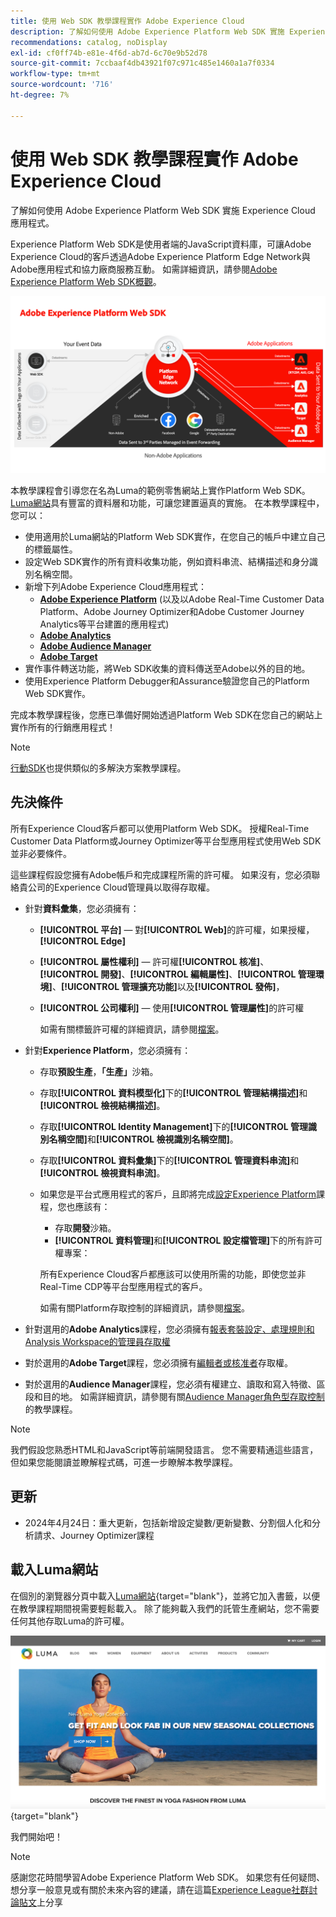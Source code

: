 ```yaml
---
title: 使用 Web SDK 教學課程實作 Adobe Experience Cloud
description: 了解如何使用 Adobe Experience Platform Web SDK 實施 Experience Cloud 應用程式。
recommendations: catalog, noDisplay
exl-id: cf0ff74b-e81e-4f6d-ab7d-6c70e9b52d78
source-git-commit: 7ccbaaf4db43921f07c971c485e1460a1a7f0334
workflow-type: tm+mt
source-wordcount: '716'
ht-degree: 7%

---
```


# 使用 Web SDK 教學課程實作 Adobe Experience Cloud

了解如何使用 Adobe Experience Platform Web SDK 實施 Experience Cloud 應用程式。

Experience Platform Web SDK是使用者端的JavaScript資料庫，可讓Adobe Experience Cloud的客戶透過Adobe Experience Platform Edge Network與Adobe應用程式和協力廠商服務互動。 如需詳細資訊，請參閱[Adobe Experience Platform Web SDK概觀](https://experienceleague.adobe.com/en/docs/experience-platform/edge/home)。

![Experience Platform Web SDK架構](assets/dc-websdk.png)

本教學課程會引導您在名為Luma的範例零售網站上實作Platform Web SDK。 [Luma網站](https://luma.enablementadobe.com/content/luma/us/en.html)具有豐富的資料層和功能，可讓您建置逼真的實施。 在本教學課程中，您可以：

* 使用適用於Luma網站的Platform Web SDK實作，在您自己的帳戶中建立自己的標籤屬性。
* 設定Web SDK實作的所有資料收集功能，例如資料串流、結構描述和身分識別名稱空間。
* 新增下列Adobe Experience Cloud應用程式：
   * **[Adobe Experience Platform](setup-experience-platform.md)** (以及以Adobe Real-Time Customer Data Platform、Adobe Journey Optimizer和Adobe Customer Journey Analytics等平台建置的應用程式)
   * **[Adobe Analytics](setup-analytics.md)**
   * **[Adobe Audience Manager](setup-audience-manager.md)**
   * **[Adobe Target](setup-target.md)**
* 實作事件轉送功能，將Web SDK收集的資料傳送至Adobe以外的目的地。
* 使用Experience Platform Debugger和Assurance驗證您自己的Platform Web SDK實作。

完成本教學課程後，您應已準備好開始透過Platform Web SDK在您自己的網站上實作所有的行銷應用程式！


>[!NOTE]
>
>[行動SDK](../tutorial-mobile-sdk/overview.md)也提供類似的多解決方案教學課程。

## 先決條件

所有Experience Cloud客戶都可以使用Platform Web SDK。 授權Real-Time Customer Data Platform或Journey Optimizer等平台型應用程式使用Web SDK並非必要條件。

這些課程假設您擁有Adobe帳戶和完成課程所需的許可權。 如果沒有，您必須聯絡貴公司的Experience Cloud管理員以取得存取權。

* 針對&#x200B;**資料彙集**，您必須擁有：
   * **[!UICONTROL 平台]** — 對&#x200B;**[!UICONTROL Web]**&#x200B;的許可權，如果授權，**[!UICONTROL Edge]**
   * **[!UICONTROL 屬性權利]** — 許可權&#x200B;**[!UICONTROL 核准]**、**[!UICONTROL 開發]**、**[!UICONTROL 編輯屬性]**、**[!UICONTROL 管理環境]**、**[!UICONTROL 管理擴充功能]**&#x200B;以及&#x200B;**[!UICONTROL 發佈]**，
   * **[!UICONTROL 公司權利]** — 使用&#x200B;**[!UICONTROL 管理屬性]**&#x200B;的許可權

     如需有關標籤許可權的詳細資訊，請參閱[檔案](https://experienceleague.adobe.com/en/docs/experience-platform/tags/admin/user-permissions)。

* 針對&#x200B;**Experience Platform**，您必須擁有：

   * 存取&#x200B;**預設生產**，**「生產」**&#x200B;沙箱。
   * 存取&#x200B;**[!UICONTROL 資料模型化]**&#x200B;下的&#x200B;**[!UICONTROL 管理結構描述]**&#x200B;和&#x200B;**[!UICONTROL 檢視結構描述]**。
   * 存取&#x200B;**[!UICONTROL Identity Management]**&#x200B;下的&#x200B;**[!UICONTROL 管理識別名稱空間]**&#x200B;和&#x200B;**[!UICONTROL 檢視識別名稱空間]**。
   * 存取&#x200B;**[!UICONTROL 資料彙集]**&#x200B;下的&#x200B;**[!UICONTROL 管理資料串流]**&#x200B;和&#x200B;**[!UICONTROL 檢視資料串流]**。
   * 如果您是平台式應用程式的客戶，且即將完成[設定Experience Platform](setup-experience-platform.md)課程，您也應該有：
      * 存取&#x200B;**開發**&#x200B;沙箱。
      * **[!UICONTROL 資料管理]**&#x200B;和&#x200B;**[!UICONTROL 設定檔管理]**&#x200B;下的所有許可權專案：

     所有Experience Cloud客戶都應該可以使用所需的功能，即使您並非Real-Time CDP等平台型應用程式的客戶。

     如需有關Platform存取控制的詳細資訊，請參閱[檔案](https://experienceleague.adobe.com/en/docs/experience-platform/access-control/home)。

* 針對選用的&#x200B;**Adobe Analytics**&#x200B;課程，您必須擁有[報表套裝設定、處理規則和Analysis Workspace的管理員存取權](https://experienceleague.adobe.com/en/docs/analytics/admin/admin-console/home)

* 對於選用的&#x200B;**Adobe Target**&#x200B;課程，您必須擁有[編輯者或核准者](https://experienceleague.adobe.com/en/docs/target/using/administer/manage-users/enterprise/properties-overview#section_8C425E43E5DD4111BBFC734A2B7ABC80)存取權。

* 對於選用的&#x200B;**Audience Manager**&#x200B;課程，您必須有權建立、讀取和寫入特徵、區段和目的地。 如需詳細資訊，請參閱有關[Audience Manager角色型存取控制](https://experienceleague.adobe.com/en/docs/audience-manager-learn/tutorials/setup-and-admin/user-management/setting-permissions-with-role-based-access-control)的教學課程。


>[!NOTE]
>
>我們假設您熟悉HTML和JavaScript等前端開發語言。 您不需要精通這些語言，但如果您能閱讀並瞭解程式碼，可進一步瞭解本教學課程。

## 更新

* 2024年4月24日：重大更新，包括新增設定變數/更新變數、分割個人化和分析請求、Journey Optimizer課程

## 載入Luma網站

在個別的瀏覽器分頁中載入[Luma網站](https://luma.enablementadobe.com/content/luma/us/en.html){target="blank"}，並將它加入書籤，以便在教學課程期間視需要輕鬆載入。 除了能夠載入我們的託管生產網站，您不需要任何其他存取Luma的許可權。

[![Luma網站](assets/old-overview-luma.png)](https://luma.enablementadobe.com/content/luma/us/en.html){target="blank"}

我們開始吧！

>[!NOTE]
>
>感謝您花時間學習Adobe Experience Platform Web SDK。 如果您有任何疑問、想分享一般意見或有關於未來內容的建議，請在這篇[Experience League社群討論貼文](https://experienceleaguecommunities.adobe.com/t5/adobe-experience-platform-data/tutorial-discussion-implement-adobe-experience-cloud-with-web/td-p/444996)上分享
